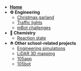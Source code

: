 - [**Home**](/)
- **⚙ Engineering**
  - [Christmas garland](/engineering/arduino-christmas-garland/)
  - [Traffic lights](/engineering/arduino-traffic-lights/)
  - [mBot challenges](/engineering/mbot-challenges/)
- **🧪 Chemistry**
  - [Reaction state](/chemistry/reaction-state/)
- **⏏ Other school-related projects**
  - [Engineering simulations](https://github.com/theovidal/engineering-simulations)
  - [LiDAR 3D mapping](https://github.com/theovidal/mapping)
  - [105app](https://105app.fr)
  - [105bot](https://github.com/theovidal/105bot)
